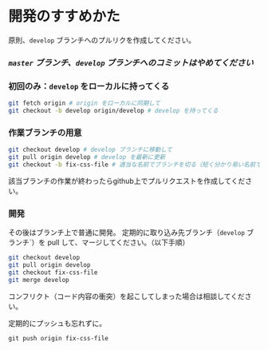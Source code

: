 # 開発のすすめかた

原則、`develop` ブランチへのプルリクを作成してください。

### *`master` ブランチ、`develop` ブランチへのコミットはやめてください*

### 初回のみ：`develop` をローカルに持ってくる

```bash
git fetch origin # origin をローカルに同期して
git checkout -b develop origin/develop # develop を持ってくる
```

### 作業ブランチの用意

```bash
git checkout develop # develop ブランチに移動して
git pull origin develop # develop を最新に更新
git checkout -b fix-css-file # 適当な名前でブランチを切る（短く分かり易い名前で）
```

該当ブランチの作業が終わったらgithub上でプルリクエストを作成してください。

### 開発

その後はブランチ上で普通に開発。
定期的に取り込み先ブランチ（`develop` ブランチ`）を pull して、マージしてください。（以下手順）

```sh
git checkout develop
git pull origin develop
git checkout fix-css-file
git merge develop
```

コンフリクト（コード内容の衝突）を起こしてしまった場合は相談してください。

定期的にプッシュも忘れずに。

```
git push origin fix-css-file
```


